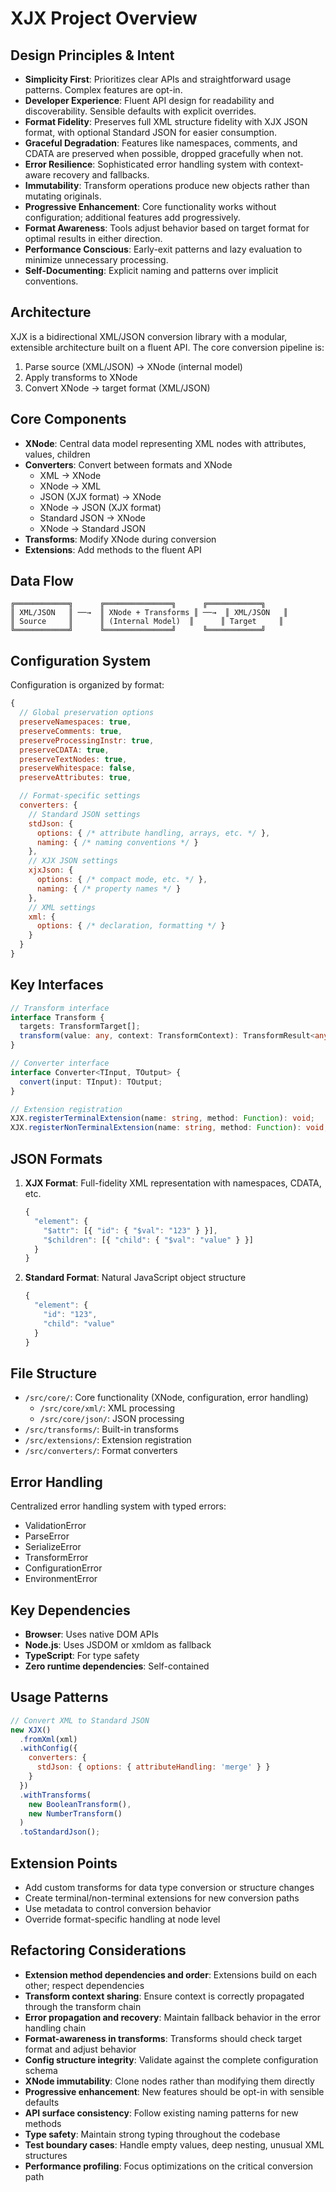# XJX Project Overview

## Design Principles & Intent

- **Simplicity First**: Prioritizes clear APIs and straightforward usage patterns. Complex features are opt-in.
- **Developer Experience**: Fluent API design for readability and discoverability. Sensible defaults with explicit overrides.
- **Format Fidelity**: Preserves full XML structure fidelity with XJX JSON format, with optional Standard JSON for easier consumption.
- **Graceful Degradation**: Features like namespaces, comments, and CDATA are preserved when possible, dropped gracefully when not.
- **Error Resilience**: Sophisticated error handling system with context-aware recovery and fallbacks.
- **Immutability**: Transform operations produce new objects rather than mutating originals.
- **Progressive Enhancement**: Core functionality works without configuration; additional features add progressively.
- **Format Awareness**: Tools adjust behavior based on target format for optimal results in either direction.
- **Performance Conscious**: Early-exit patterns and lazy evaluation to minimize unnecessary processing.
- **Self-Documenting**: Explicit naming and patterns over implicit conventions.

## Architecture

XJX is a bidirectional XML/JSON conversion library with a modular, extensible architecture built on a fluent API. The core conversion pipeline is:

1. Parse source (XML/JSON) → XNode (internal model)
2. Apply transforms to XNode
3. Convert XNode → target format (XML/JSON)

## Core Components

- **XNode**: Central data model representing XML nodes with attributes, values, children
- **Converters**: Convert between formats and XNode
  - XML → XNode
  - XNode → XML
  - JSON (XJX format) → XNode
  - XNode → JSON (XJX format)
  - Standard JSON → XNode
  - XNode → Standard JSON
- **Transforms**: Modify XNode during conversion
- **Extensions**: Add methods to the fluent API

## Data Flow

```
╔════════════╗      ╔═══════════════╗      ╔════════════╗
║ XML/JSON   ║ ──→  ║ XNode + Transforms ║ ──→  ║ XML/JSON   ║
║ Source     ║      ║ (Internal Model)  ║      ║ Target     ║
╚════════════╝      ╚═══════════════╝      ╚════════════╝
```

## Configuration System

Configuration is organized by format:

```javascript
{
  // Global preservation options
  preserveNamespaces: true,
  preserveComments: true,
  preserveProcessingInstr: true,
  preserveCDATA: true,
  preserveTextNodes: true,
  preserveWhitespace: false,
  preserveAttributes: true,

  // Format-specific settings
  converters: {
    // Standard JSON settings
    stdJson: {
      options: { /* attribute handling, arrays, etc. */ },
      naming: { /* naming conventions */ }
    },
    // XJX JSON settings
    xjxJson: {
      options: { /* compact mode, etc. */ },
      naming: { /* property names */ }
    },
    // XML settings
    xml: {
      options: { /* declaration, formatting */ }
    }
  }
}
```

## Key Interfaces

```typescript
// Transform interface
interface Transform {
  targets: TransformTarget[];
  transform(value: any, context: TransformContext): TransformResult<any>;
}

// Converter interface
interface Converter<TInput, TOutput> {
  convert(input: TInput): TOutput;
}

// Extension registration
XJX.registerTerminalExtension(name: string, method: Function): void;
XJX.registerNonTerminalExtension(name: string, method: Function): void;
```

## JSON Formats

1. **XJX Format**: Full-fidelity XML representation with namespaces, CDATA, etc.
   ```javascript
   {
     "element": {
       "$attr": [{ "id": { "$val": "123" } }],
       "$children": [{ "child": { "$val": "value" } }]
     }
   }
   ```

2. **Standard Format**: Natural JavaScript object structure
   ```javascript
   {
     "element": {
       "id": "123",
       "child": "value"
     }
   }
   ```

## File Structure

- `/src/core/`: Core functionality (XNode, configuration, error handling)
  - `/src/core/xml/`: XML processing
  - `/src/core/json/`: JSON processing
- `/src/transforms/`: Built-in transforms
- `/src/extensions/`: Extension registration
- `/src/converters/`: Format converters

## Error Handling

Centralized error handling system with typed errors:
- ValidationError
- ParseError
- SerializeError
- TransformError
- ConfigurationError
- EnvironmentError

## Key Dependencies

- **Browser**: Uses native DOM APIs
- **Node.js**: Uses JSDOM or xmldom as fallback
- **TypeScript**: For type safety
- **Zero runtime dependencies**: Self-contained

## Usage Patterns

```javascript
// Convert XML to Standard JSON
new XJX()
  .fromXml(xml)
  .withConfig({
    converters: {
      stdJson: { options: { attributeHandling: 'merge' } }
    }
  })
  .withTransforms(
    new BooleanTransform(),
    new NumberTransform()
  )
  .toStandardJson();
```

## Extension Points

- Add custom transforms for data type conversion or structure changes
- Create terminal/non-terminal extensions for new conversion paths 
- Use metadata to control conversion behavior
- Override format-specific handling at node level

## Refactoring Considerations

- **Extension method dependencies and order**: Extensions build on each other; respect dependencies
- **Transform context sharing**: Ensure context is correctly propagated through the transform chain
- **Error propagation and recovery**: Maintain fallback behavior in the error handling chain
- **Format-awareness in transforms**: Transforms should check target format and adjust behavior
- **Config structure integrity**: Validate against the complete configuration schema
- **XNode immutability**: Clone nodes rather than modifying them directly
- **Progressive enhancement**: New features should be opt-in with sensible defaults
- **API surface consistency**: Follow existing naming patterns for new methods
- **Type safety**: Maintain strong typing throughout the codebase
- **Test boundary cases**: Handle empty values, deep nesting, unusual XML structures
- **Performance profiling**: Focus optimizations on the critical conversion path